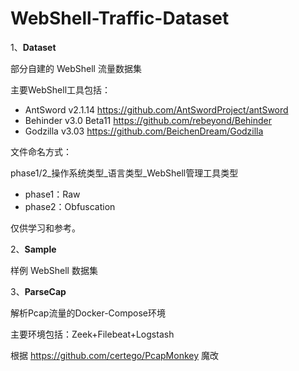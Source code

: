 # WebShell-Traffic-Dataset
1、**Dataset** 

部分自建的 WebShell 流量数据集

主要WebShell工具包括：
- AntSword v2.1.14 https://github.com/AntSwordProject/antSword
- Behinder v3.0 Beta11 https://github.com/rebeyond/Behinder
- Godzilla v3.03 https://github.com/BeichenDream/Godzilla

文件命名方式：

phase1/2_操作系统类型_语言类型_WebShell管理工具类型

- phase1：Raw
- phase2：Obfuscation

仅供学习和参考。

2、**Sample** 

样例 WebShell 数据集

3、**ParseCap** 

解析Pcap流量的Docker-Compose环境 

主要环境包括：Zeek+Filebeat+Logstash

根据 https://github.com/certego/PcapMonkey 魔改
